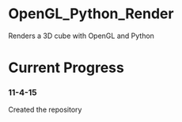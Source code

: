 # OpenGL_Python_Render
Renders a 3D cube with OpenGL and Python

<h1>Current Progress</h1>
<h3>11-4-15</h3>
<p>Created the repository</p>
